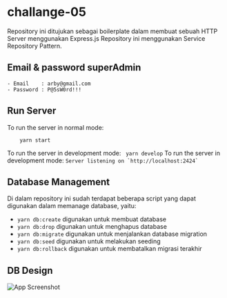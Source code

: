 # challange-05

Repository ini ditujukan sebagai boilerplate dalam membuat sebuah HTTP Server menggunakan Express.js
Repository ini menggunakan Service Repository Pattern.

## Email & password superAdmin

```
- Email    : arby@gmail.com
- Password : P@5sW0rd!!!

```

## Run Server

To run the server in normal mode:
```
    yarn start
```
To run the server in development mode:
    ``` 
    yarn develop
    ```
To run the server in development mode:
    ```
    Server listening on `http://localhost:2424`
    ```


## Database Management

Di dalam repository ini sudah terdapat beberapa script yang dapat digunakan dalam memanage database, yaitu:

- `yarn db:create` digunakan untuk membuat database
- `yarn db:drop` digunakan untuk menghapus database
- `yarn db:migrate` digunakan untuk menjalankan database migration
- `yarn db:seed` digunakan untuk melakukan seeding
- `yarn db:rollback` digunakan untuk membatalkan migrasi terakhir
## DB Design
![App Screenshot](https://res.cloudinary.com/duoehn6px/image/upload/v1666351785/image/img02mwxmgcq0ljtua5s.png)

````
